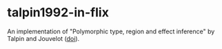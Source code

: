 # talpin1992-in-flix
An implementation of "Polymorphic type, region and effect inference" by Talpin and Jouvelot ([doi](doi.org/10.1017/S0956796800000393)).

